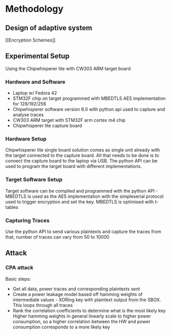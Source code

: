 # Methodology
## Design of adaptive system
[[Encryption Schemes]]
## Experimental Setup
Using the Chipwhisperer lite with CW303 ARM target board 
### Hardware and Software
- Laptop w/ Fedora 42
- STM32F chip on target programmed with MBEDTLS AES implementation for 128/192/256
- Chipwhisperer software version 6.0 with python api used to capture and analyse traces
- CW303 ARM target with STM32F arm cortex m4 chip
- Chipwhisperer lite capture board 

### Hardware Setup
Chipwhisperer lite single board solution comes as single unit already with the target connected to the capture board. All that needs to be done is to connect the 
capture board to the laptop via USB. The python API can be used to program the target board with different implementations. 
### Target Software Setup
Target software can be complied and programmed with the python API - MBEDTLS is used as the AES implementation with the simpleserial protocol used to trigger encryption and set the key. MBEDTLS is optimised with t-tables
### Capturing Traces
Use the python API to send various plaintexts and capture the traces from that, number of traces can vary from 50 to 10000 

## Attack
### CPA attack
Basic steps:
- Get all data, power traces and corresponding plaintexts sent
- Create a power leakage model based off hamming weights of intermediate values - XORing key with plaintext output from the SBOX. This loops through all traces
- Rank the correlation coefficients to determine what is the most likely key
Higher hamming weights in general linearly scale to higher power consumption, so a higher correlation between the HW and power consumption corresponds to a more likely key 